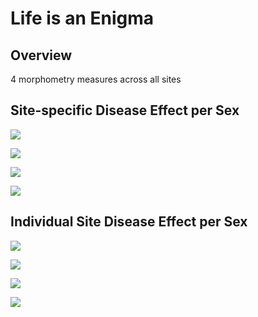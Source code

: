 # Life is an Enigma

## Overview

4 morphometry measures across all sites

## Site-specific Disease Effect per Sex

![](figs/allsites_WMV.png)

![](figs/allsites_GMV.png)

![](figs/allsites_sGMV.png)

![](figs/allsites_Ventricles.png)

## Individual Site Disease Effect per Sex


![](figs/sitespecific_WMV.png)

![](figs/sitespecific_GMV.png)

![](figs/sitespecific_sGMV.png)

![](figs/sitespecific_Ventricles.png)


